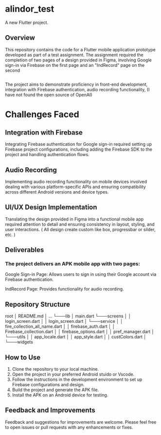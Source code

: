 # alindor_test

A new Flutter project.

## Overview
This repository contains the code for a Flutter mobile application prototype developed as part of a test assignment. The assignment required the completion of two pages of a design provided in Figma, involving Google sign-in via Firebase on the first page and an "IndRecord" page on the second 
##
The project aims to demonstrate proficiency in front-end development, integration with Firebase authentication, audio recording functionality, 
(I have not found the open source of OpenAI)

# Challenges Faced

## Integration with Firebase
Integrating Firebase authentication for Google sign-in required setting up Firebase project configurations, including adding the Firebase SDK to the project and handling authentication flows.

## Audio Recording
Implementing audio recording functionality on mobile devices involved dealing with various platform-specific APIs and ensuring compatibility across different Android versions and device types.

## UI/UX Design Implementation
Translating the design provided in Figma into a functional mobile app required attention to detail and ensuring consistency in layout, styling, and user interactions.
( All design create custom like box, progressbar or silder, etc. )

## Deliverables
### The project delivers an APK mobile app with two pages:
Google Sign-in Page: Allows users to sign in using their Google account via Firebase authentication.

IndRecord Page: Provides functionality for audio recording.

## Repository Structure

root
│   README.md
│   ...
└───lib
    │   main.dart
    └───screens
    │        │    login_screen.dart
    │        │    login_screen.dart
    │
    └───service
    │        │    fire_collection_all_name.dart
    │        │    firebase_auth.dart
    │        │    Firebase_collection.dart
    │        │    firebase_options.dart
    │        │    pref_manager.dart
    │ 
    └───utils
    │        │    app_locale.dart
    │        │    app_style.dart
    │        │    custColors.dart
    │   
    └───widgets


## How to Use
1. Clone the repository to your local machine.
2. Open the project in your preferred Android stuido or Vscode.
3. Follow the instructions in the development environment to set up Firebase configurations and design.
4. Build the project and generate the APK file.
5. Install the APK on an Android device for testing.

##  Feedback and Improvements
Feedback and suggestions for improvements are welcome. Please feel free to open issues or pull requests with any enhancements or fixes.

